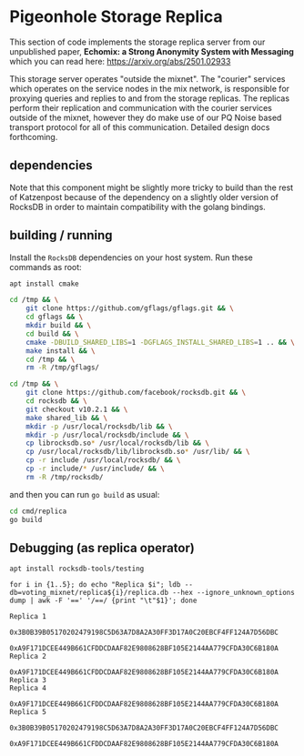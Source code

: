 # Pigeonhole Storage Replica

This section of code implements the storage replica server from our
unpublished paper, **Echomix: a Strong Anonymity System with
Messaging** which you can read here: https://arxiv.org/abs/2501.02933

This storage server operates "outside the mixnet". The "courier"
services which operates on the service nodes in the mix network, is
responsible for proxying queries and replies to and from the storage
replicas. The replicas perform their replication and communication
with the courier services outside of the mixnet, however they do make
use of our PQ Noise based transport protocol for all of this
communication. Detailed design docs forthcoming.

## dependencies

Note that this component might be slightly more tricky to build than
the rest of Katzenpost because of the dependency on a slightly older
version of RocksDB in order to maintain compatibility with the golang
bindings.

## building / running

Install the `RocksDB` dependencies on your host system.
Run these commands as root:

```bash
apt install cmake

cd /tmp && \
    git clone https://github.com/gflags/gflags.git && \
    cd gflags && \
    mkdir build && \
    cd build && \
    cmake -DBUILD_SHARED_LIBS=1 -DGFLAGS_INSTALL_SHARED_LIBS=1 .. && \
    make install && \
    cd /tmp && \
    rm -R /tmp/gflags/

cd /tmp && \
    git clone https://github.com/facebook/rocksdb.git && \
    cd rocksdb && \
    git checkout v10.2.1 && \
    make shared_lib && \
    mkdir -p /usr/local/rocksdb/lib && \
    mkdir -p /usr/local/rocksdb/include && \
    cp librocksdb.so* /usr/local/rocksdb/lib && \
    cp /usr/local/rocksdb/lib/librocksdb.so* /usr/lib/ && \
    cp -r include /usr/local/rocksdb/ && \
    cp -r include/* /usr/include/ && \
    rm -R /tmp/rocksdb/
```

and then you can run `go build` as usual:

```bash
cd cmd/replica
go build
```

## Debugging (as replica operator)

```shell
apt install rocksdb-tools/testing
```

```shell
for i in {1..5}; do echo "Replica $i"; ldb --db=voting_mixnet/replica${i}/replica.db --hex --ignore_unknown_options dump | awk -F '==' '/==/ {print "\t"$1}'; done
```

```
Replica 1
        0x3B0B39B05170202479198C5D63A7D8A2A30FF3D17A0C20EBCF4FF124A7D56DBC 
        0xA9F171DCEE449B661CFDDCDAAF82E9808628BF105E2144AA779CFDA30C6B180A 
Replica 2
        0xA9F171DCEE449B661CFDDCDAAF82E9808628BF105E2144AA779CFDA30C6B180A 
Replica 3
Replica 4
        0xA9F171DCEE449B661CFDDCDAAF82E9808628BF105E2144AA779CFDA30C6B180A 
Replica 5
        0x3B0B39B05170202479198C5D63A7D8A2A30FF3D17A0C20EBCF4FF124A7D56DBC 
        0xA9F171DCEE449B661CFDDCDAAF82E9808628BF105E2144AA779CFDA30C6B180A
```
